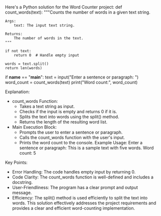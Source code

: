 Here's a Python solution for the Word Counter project:
def count_words(text):
    """Counts the number of words in a given text string.

    Args:
        text: The input text string.

    Returns:
        The number of words in the text.
    """

    if not text:
        return 0  # Handle empty input

    words = text.split()
    return len(words)

if __name__ == "__main__":
    text = input("Enter a sentence or paragraph: ")
    word_count = count_words(text)
    print("Word count:", word_count)

Explanation:
 * count_words Function:
   * Takes a text string as input.
   * Checks if the input is empty and returns 0 if it is.
   * Splits the text into words using the split() method.
   * Returns the length of the resulting word list.
 * Main Execution Block:
   * Prompts the user to enter a sentence or paragraph.
   * Calls the count_words function with the user's input.
   * Prints the word count to the console.
Example Usage:
Enter a sentence or paragraph: This is a sample text with five words.
Word count: 5

Key Points:
 * Error Handling: The code handles empty input by returning 0.
 * Code Clarity: The count_words function is well-defined and includes a docstring.
 * User-Friendliness: The program has a clear prompt and output message.
 * Efficiency: The split() method is used efficiently to split the text into words.
This solution effectively addresses the project requirements and provides a clear and efficient word-counting implementation.
